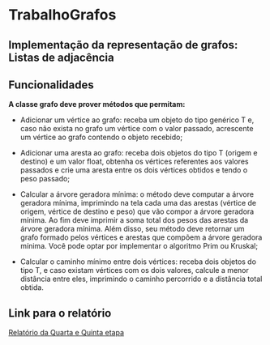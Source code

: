 # TrabalhoGrafos



## Implementação da representação de grafos: Listas de adjacência


## Funcionalidades 

**A classe grafo deve prover métodos que permitam:**

+ Adicionar um vértice ao grafo: receba um objeto do tipo genérico T e, caso não exista no grafo um vértice com o valor passado, acrescente um vértice ao grafo contendo o objeto recebido;

+ Adicionar uma aresta ao grafo: receba dois objetos do tipo T (origem e destino) e um valor float, obtenha os vértices referentes aos valores passados e crie uma aresta entre os dois vértices obtidos e tendo o peso passado;

+ Calcular a árvore geradora mínima: o método deve computar a árvore geradora mínima, imprimindo na tela cada uma das arestas (vértice de origem, vértice de destino e peso) que vão compor a árvore geradora mínima. Ao fim deve imprimir a soma total dos pesos das arestas da árvore geradora mínima. Além disso, seu método deve retornar um grafo formado pelos vértices e arestas que compõem a árvore geradora mínima. Você pode optar por implementar o algoritmo Prim ou Kruskal;

+ Calcular o caminho mínimo entre dois vértices: receba dois objetos do tipo T, e caso existam vértices com os dois valores, calcule a menor distância entre eles, imprimindo o caminho percorrido e a distância total obtida.



## Link para o relatório
[Relatório da Quarta e Quinta etapa](https://docs.google.com/document/d/1fmZH685xtwsP2lVApfpN1kR6oWUOLditSSexJvkmkws/edit?usp=sharing)
